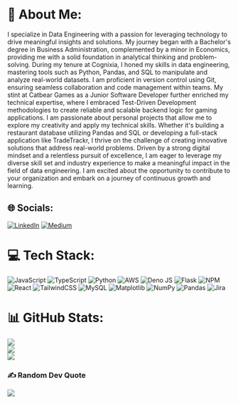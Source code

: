 # 💫 About Me:
I specialize in Data Engineering with a passion for leveraging technology to drive meaningful insights and solutions. My journey began with a Bachelor's degree in Business Administration, complemented by a minor in Economics, providing me with a solid foundation in analytical thinking and problem-solving. During my tenure at Cognixia, I honed my skills in data engineering, mastering tools such as Python, Pandas, and SQL to manipulate and analyze real-world datasets. I am proficient in version control using Git, ensuring seamless collaboration and code management within teams. My stint at Catbear Games as a Junior Software Developer further enriched my technical expertise, where I embraced Test-Driven Development methodologies to create reliable and scalable backend logic for gaming applications. I am passionate about personal projects that allow me to explore my creativity and apply my technical skills. Whether it's building a restaurant database utilizing Pandas and SQL or developing a full-stack application like TradeTrackr, I thrive on the challenge of creating innovative solutions that address real-world problems. Driven by a strong digital mindset and a relentless pursuit of excellence, I am eager to leverage my diverse skill set and industry experience to make a meaningful impact in the field of data engineering. I am excited about the opportunity to contribute to your organization and embark on a journey of continuous growth and learning.


## 🌐 Socials:
[![LinkedIn](https://img.shields.io/badge/LinkedIn-%230077B5.svg?logo=linkedin&logoColor=white)](https://linkedin.com/in/gglasgow) [![Medium](https://img.shields.io/badge/Medium-12100E?logo=medium&logoColor=white)](https://medium.com/@g.glasgow91) 

# 💻 Tech Stack:
![JavaScript](https://img.shields.io/badge/javascript-%23323330.svg?style=for-the-badge&logo=javascript&logoColor=%23F7DF1E) ![TypeScript](https://img.shields.io/badge/typescript-%23007ACC.svg?style=for-the-badge&logo=typescript&logoColor=white) ![Python](https://img.shields.io/badge/python-3670A0?style=for-the-badge&logo=python&logoColor=ffdd54) ![AWS](https://img.shields.io/badge/AWS-%23FF9900.svg?style=for-the-badge&logo=amazon-aws&logoColor=white) ![Deno JS](https://img.shields.io/badge/deno%20js-000000?style=for-the-badge&logo=deno&logoColor=white) ![Flask](https://img.shields.io/badge/flask-%23000.svg?style=for-the-badge&logo=flask&logoColor=white) ![NPM](https://img.shields.io/badge/NPM-%23CB3837.svg?style=for-the-badge&logo=npm&logoColor=white) ![React](https://img.shields.io/badge/react-%2320232a.svg?style=for-the-badge&logo=react&logoColor=%2361DAFB) ![TailwindCSS](https://img.shields.io/badge/tailwindcss-%2338B2AC.svg?style=for-the-badge&logo=tailwind-css&logoColor=white) ![MySQL](https://img.shields.io/badge/mysql-%2300000f.svg?style=for-the-badge&logo=mysql&logoColor=white) ![Matplotlib](https://img.shields.io/badge/Matplotlib-%23ffffff.svg?style=for-the-badge&logo=Matplotlib&logoColor=black) ![NumPy](https://img.shields.io/badge/numpy-%23013243.svg?style=for-the-badge&logo=numpy&logoColor=white) ![Pandas](https://img.shields.io/badge/pandas-%23150458.svg?style=for-the-badge&logo=pandas&logoColor=white) ![Jira](https://img.shields.io/badge/jira-%230A0FFF.svg?style=for-the-badge&logo=jira&logoColor=white) 
# 📊 GitHub Stats:
![](https://github-readme-stats.vercel.app/api?username=Gglasgow09&theme=dark&hide_border=false&include_all_commits=false&count_private=true)<br/>
![](https://github-readme-streak-stats.herokuapp.com/?user=Gglasgow09&theme=dark&hide_border=false)<br/>
![](https://github-readme-stats.vercel.app/api/top-langs/?username=Gglasgow09&theme=dark&hide_border=false&include_all_commits=false&count_private=true&layout=compact)

### ✍️ Random Dev Quote
![](https://quotes-github-readme.vercel.app/api?type=horizontal&theme=radical)

<!-- Proudly created with GPRM ( https://gprm.itsvg.in ) -->
